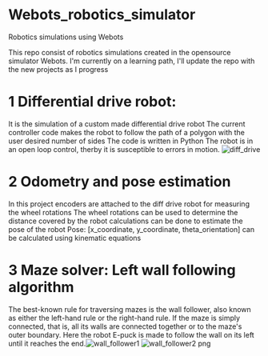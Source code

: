 # Webots_robotics_simulator
Robotics simulations using Webots

This repo consist of robotics simulations created in the opensource simulator Webots.
I'm currently on a learning path, I'll update the repo with the new projects as I progress

# 1 Differential drive robot:
  It is the simulation of a custom made differential drive robot
  The current controller code makes the robot to follow the path of a polygon with the user desired number of sides
  The code is written in Python
  The robot is in an open loop control, therby it is susceptible to errors in motion.
   ![diff_drive](https://user-images.githubusercontent.com/72227384/198847227-b301a42a-f52a-48d6-a2f8-697166bba661.png)

# 2 Odometry and pose estimation
  In this project encoders are attached to the diff drive robot for measuring the wheel rotations
  The wheel rotations can be used to determine the distance covered by the robot
  calculations can be done to estimate the pose of the robot
  Pose: [x_coordinate, y_coordinate, theta_orientation] can be calculated  using kinematic equations  
  
# 3 Maze solver: Left wall following algorithm
  The best-known rule for traversing mazes is the wall follower, also known as either the 
  left-hand rule or the right-hand rule. If the maze is simply connected, that is, all its 
  walls are connected together or to the maze's outer boundary.
  Here the robot E-puck is made to follow the wall on its left until it reaches the end.![wall_follower1](https://user-images.githubusercontent.com/72227384/198847048-ec7a3473-3c95-4053-a53d-e7f57bf08d0b.png)
![wall_follower2 png](https://user-images.githubusercontent.com/72227384/198847057-84495127-ffa3-46ad-a16e-4f2bb4ce27a1.png)
